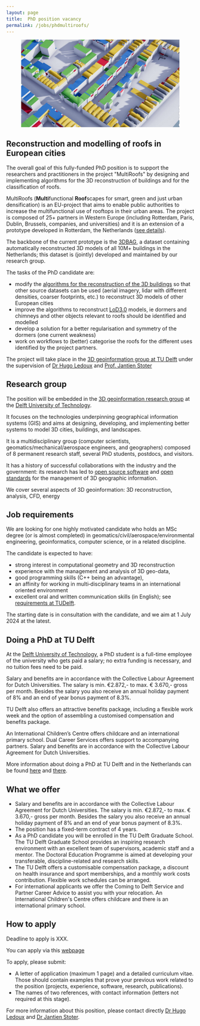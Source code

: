 ```yaml
---
layout: page
title:  PhD position vacancy
permalink: /jobs/phdmultiroofs/
---
```


<figure class="image">
  <img src="cover.jpg" width="600">
</figure>

## Reconstruction and modelling of roofs in European cities 

The overall goal of this fully-funded PhD position is to support the researchers and practitioners in the project "MultiRoofs" by designing and implementing algorithms for the 3D reconstruction of buildings and for the classification of roofs.


MultiRoofs (**Multi**functional **Roof**scapes for smart, green and just urban densification) is an EU-project that aims to enable public authorities to increase the multifunctional use of rooftops in their urban areas.
The project is composed of 25+ partners in Western Europe (including Rotterdam, Paris, Dublin, Brussels, companies, and universities) and it is an extension of a prototype developed in Rotterdam, the Netherlands ([see details](https://mvrdv.com/news/4290/mvrdv-launches-roofscape-a-new-software-to-help-reimagine-rotterdams-rooftops)).

The backbone of the current prototype is the [3DBAG](https://3dbag.nl), a dataset containing automatically reconstructed 3D models of all 10M+ buildings in the Netherlands; this dataset is (jointly) developed and maintained by our research group.

The tasks of the PhD candidate are:

* modify the [algorithms for the reconstruction of the 3D buildings](https://github.com/3DBAG/roofer) so that other source datasets can be used (aerial imagery, lidar with different densities, coarser footprints, etc.) to reconstruct 3D models of other European cities
* improve the algorithms to reconstruct [LoD3.0](https://3d.bk.tudelft.nl/lod/) models, ie dormers and chimneys and other objects relevant to roofs should be identified and modelled
* develop a solution for a better regularisation and symmetry of the dormers (one current weakness)
* work on workflows to (better) categorise the roofs for the different uses identified by the project partners.

The project will take place in the [3D geoinformation group at TU Delft](https://3d.bk.tudelft.nl) under the supervision of [Dr Hugo Ledoux](https://3d.bk.tudelft.nl/hledoux) and [Prof. Jantien Stoter](https://3d.bk.tudelft.nl/jstoter)



## Research group

The position will be embedded in the [3D geoinformation research group](https://3d.bk.tudelft.nl) at the [Delft University of Technology](https://tudelft.nl).


It focuses on the technologies underpinning geographical information systems (GIS) and aims at designing, developing, and implementing better systems to model 3D cities, buildings, and landscapes.


It is a multidisciplinary group (computer scientists, geomatics/mechanical/aerospace engineers, and geographers) composed of 8 permanent research staff, several PhD students, postdocs, and visitors.


It has a history of successful collaborations with the industry and the government: its research has led to [open source software](https://github.com/tudelft3d) and [open standards](https://www.cityjson.org) for the management of 3D geographic information.


We cover several aspects of 3D geoinformation: 3D reconstruction, analysis, CFD, energy


<!-- TODO: this section is incomplete! -->




## Job requirements

We are looking for one highly motivated candidate who holds an MSc degree (or is almost completed) in geomatics/civil/aerospace/environmental engineering, geoinformatics, computer science, or in a related discipline. 

The candidate is expected to have:

* strong interest in computational geometry and 3D reconstruction
* experience with the management and analysis of 3D geo-data, 
* good programming skills (C++ being an advantage), 
* an affinity for working in multi‐disciplinary teams in an international oriented environment
* excellent oral and written communication skills (in English); see [requirements at TUDelft](https://www.tudelft.nl/onderwijs/opleidingen/phd/admission). 

The starting date is in consultation with the candidate, and we aim at 1 July 2024 at the latest.



## Doing a PhD at TU Delft

At the [Delft University of Technology](https://tudelft.nl), a PhD student is a full-time employee of the university who gets paid a salary; no extra funding is necessary, and no tuition fees need to be paid.

Salary and benefits are in accordance with the Collective Labour Agreement for Dutch Universities.
The salary is min. €2.872,- to max. € 3.670,- gross per month. Besides the salary you also receive an annual holiday payment of 8% and an end of year bonus payment of 8.3%.

TU Delft also offers an attractive benefits package, including a flexible work week and the option of assembling a customised compensation and benefits package.

An International Children’s Centre offers childcare and an international primary school. Dual Career Services offers support to accompanying partners. Salary and benefits are in accordance with the Collective Labour Agreement for Dutch Universities.

More information about doing a PhD at TU Delft and in the Netherlands can be found [here](http://www.graduateschool.tudelft.nl) and [there](https://www.studyinnl.org/dutch-education/phd).



## What we offer

* Salary and benefits are in accordance with the Collective Labour Agreement for Dutch Universities. The salary is min. €2.872,- to max. € 3.670,- gross per month. Besides the salary you also receive an annual holiday payment of 8% and an end of year bonus payment of 8.3%. 
* The position has a fixed-term contract of 4 years.
* As a PhD candidate you will be enrolled in the TU Delft Graduate School. The TU Delft Graduate School provides an inspiring research environment with an excellent team of supervisors, academic staff and a mentor. The Doctoral Education Programme is aimed at developing your transferable, discipline-related and research skills.
* The TU Delft offers a customisable compensation package, a discount on health insurance and sport memberships, and a monthly work costs contribution. Flexible work schedules can be arranged.
* For international applicants we offer the Coming to Delft Service and Partner Career Advice to assist you with your relocation. An International Children's Centre offers childcare and there is an international primary school.

## How to apply

<div class="alert alert-info" role="alert">
Deadline to apply is XXX.
</div>

<!-- TODO: add deadline -->

You can apply via this [webpage](https://3d.bk.tudelft.nl)

<!-- TODO: add URL to apply -->


To apply, please submit:
* A letter of application (maximum 1 page) and a detailed curriculum vitae. Those should contain examples that prove your previous work related to the position (projects, experience, software, research, publications).
* The names of two references, with contact information (letters not required at this stage).

For more information about this position, please contact directly [Dr Hugo Ledoux](https://3d.bk.tudelft.nl/hledoux) and [Dr Jantien Stoter](https://3d.bk.tudelft.nl/jstoter).



